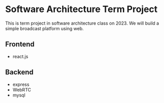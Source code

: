 # Software Architecture Term Project

This is term project in software architecture class on 2023.
We will build a simple broadcast platform using web.

## Frontend
- react.js

## Backend
- express
- WebRTC
- mysql
